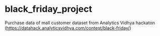 # black_friday_project
Purchase data of mall customer dataset from Analytics Vidhya hackaton (https://datahack.analyticsvidhya.com/contest/black-friday/)
